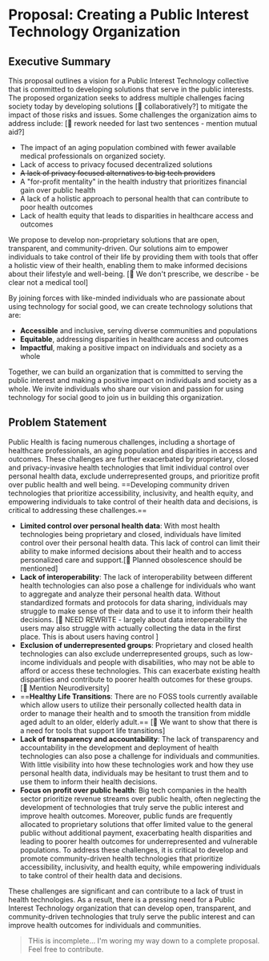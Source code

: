# Proposal: Creating a Public Interest Technology Organization

## Executive Summary 

This proposal outlines a vision for a Public Interest Technology collective that is committed to developing solutions that serve in the public interests. The proposed organization seeks to address multiple challenges facing society today by developing solutions [🔴 collaboratively?] to mitigate the impact of those risks and issues. Some challenges the organization aims to address include: [🔴 rework needed for last two sentences - mention mutual aid?]

- The impact of an aging population combined with fewer available medical professionals on organized society.
- Lack of access to privacy focused decentralized solutions 
- ~~A lack of privacy focused alternatives to big tech providers~~
- A "for-profit mentality" in the health industry that prioritizes financial gain over public health
- A lack of a holistic approach to personal health that can contribute to poor health outcomes
- Lack of health equity that leads to disparities in healthcare access and outcomes

We propose to develop non-proprietary solutions that are open, transparent, and community-driven. Our solutions aim to empower individuals to take control of their life by providing them with tools that offer a holistic view of their health, enabling them to make informed decisions about their lifestyle and well-being. [🔴 We don't prescribe, we describe - be clear not a medical tool]

By joining forces with like-minded individuals who are passionate about using technology for social good, we can create technology solutions that are:

- **Accessible** and inclusive, serving diverse communities and populations
- **Equitable**, addressing disparities in healthcare access and outcomes
- **Impactful**, making a positive impact on individuals and society as a whole

Together, we can build an organization that is committed to serving the public interest and making a positive impact on individuals and society as a whole. We invite individuals who share our vision and passion for using technology for social good to join us in building this organization.

## Problem Statement

Public Health is facing numerous challenges, including a shortage of healthcare professionals, an aging population and disparities in access and outcomes.  These challenges are further exacerbated by proprietary, closed and privacy-invasive health technologies that limit individual control over personal health data, exclude underrepresented groups, and prioritize profit over public health and well being. ==Developing community driven technologies that prioritize accessibility, inclusivity, and health equity, and empowering individuals to take control of their health data and decisions, is critical to addressing these challenges.==

- **Limited control over personal health data**: With most health technologies being proprietary and closed, individuals have limited control over their personal health data. This lack of control can limit their ability to make informed decisions about their health and to access personalized care and support.[🔴 Planned obsolescence should be mentioned]
- **Lack of interoperability**: The lack of interoperability between different health technologies can also pose a challenge for individuals who want to aggregate and analyze their personal health data. Without standardized formats and protocols for data sharing, individuals may struggle to make sense of their data and to use it to inform their health decisions. [🔴 NEED REWRITE - largely about data interoperability the users may also struggle with actually collecting the data in the first place. This is about users having control ]
- **Exclusion of underrepresented groups**: Proprietary and closed health technologies can also exclude underrepresented groups, such as low-income individuals and people with disabilities, who may not be able to afford or access these technologies. This can exacerbate existing health disparities and contribute to poorer health outcomes for these groups. [🔴 Mention Neurodiversity]
- ==**Healthy Life Transitions**: There are no FOSS tools currently available which allow users to utilize their personally collected health data in order to manage their health and to smooth the transition from middle aged adult to an older, elderly adult.== [🔴 We want to show that there is a need for tools that support life transitions]
- **Lack of transparency and accountability**: The lack of transparency and accountability in the development and deployment of health technologies can also pose a challenge for individuals and communities. With little visibility into how these technologies work and how they use personal health data, individuals may be hesitant to trust them and to use them to inform their health decisions.
- **Focus on profit over public health**: Big tech companies in the health sector prioritize revenue streams over public health, often neglecting the development of technologies that truly serve the public interest and improve health outcomes. Moreover, public funds are frequently allocated to proprietary solutions that offer limited value to the general public without additional payment, exacerbating health disparities and leading to poorer health outcomes for underrepresented and vulnerable populations. To address these challenges, it is critical to develop and promote community-driven health technologies that prioritize accessibility, inclusivity, and health equity, while empowering individuals to take control of their health data and decisions.

These challenges are significant and can contribute to a lack of trust in health technologies. As a result, there is a pressing need for a Public Interest Technology organization that can develop open, transparent, and community-driven technologies that truly serve the public interest and can improve health outcomes for individuals and communities.

> THis is incomplete... I'm woring my way down to a complete proposal. Feel free to contribute. 
